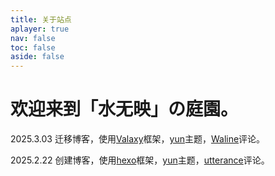 ```yaml
---
title: 关于站点
aplayer: true
nav: false
toc: false
aside: false
---
```

# **欢迎来到「水无映」の庭園。**

2025.3.03 迁移博客，使用[Valaxy](https://github.com/YunYouJun/valaxy)框架，[yun](https://github.com/YunYouJun/valaxy/tree/main/packages/valaxy-theme-yun)主题，[Waline](https://waline.js.org/)评论。

2025.2.22 创建博客，使用[hexo](https://hexo.io/zh-cn/)框架，[yun](https://github.com/YunYouJun/hexo-theme-yun)主题，[utterance](https://utteranc.es/)评论。